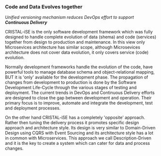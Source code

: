 ### Code and Data Evolves together
_Unified versioning mechanism reduces DevOps effort to support **Continuous Delivery**_

CRISTAL-iSE is the only software development framework which was fully designed to handle complete evolution of data (shema) and code (services) together from design to production and maintenance. In this view only Microsevices architecture has similar scope, although Microsevices architecture does not cover data evolution, it only covers service (code) evolution.

Normally development frameworks handle the evolution of the code, have powerful tools to manage database schema and object-relational mapping, BUT it is 'only' available for the development phase. The propagation of changes from development to production is done by the Software Development Life-Cycle through the various stages of testing and deployment. The current trends in DevOps and Continuous Delivery efforts are designed to close the gap between development and operation. Their primary focus is to improve, automate and integrate the development, test and deployment processes.

On the other hand CRISTAL-iSE has a completely 'opposite' approach. Rather then tuning the delivery process it promotes specific design approach and architecture style. Its design is very similar to Domain-Driven Design using CQRS with Event Sourcing and its architecture style has a lot in common with Microservices. This approach we call Description-Driven and it is the key to create a system which can cater for data and process changes.